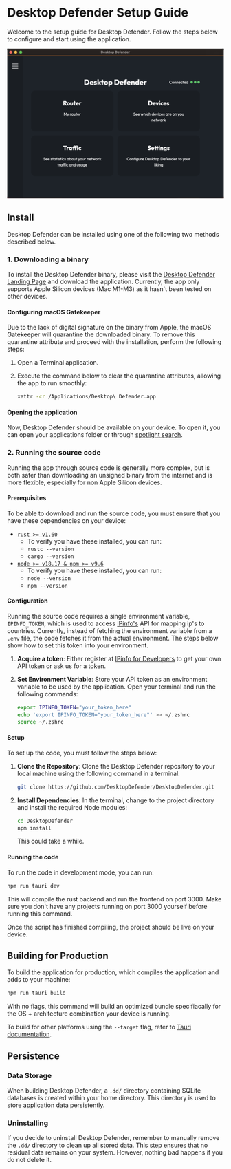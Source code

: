 
# Desktop Defender Setup Guide

Welcome to the setup guide for Desktop Defender. Follow the steps below to configure and start using the application.

![alt text](image.png)


## Install
Desktop Defender can be installed using one of the following two methods described below.

### 1. Downloading a binary

To install the Desktop Defender binary, please visit the [Desktop Defender Landing Page](https://desktopdefender.app) and download the application. Currently, the app only supports Apple Silicon devices (Mac M1-M3) as it hasn't been tested on other devices.

#### Configuring macOS Gatekeeper

Due to the lack of digital signature on the binary from Apple, the macOS Gatekeeper will quarantine the downloaded binary. To remove this quarantine attribute and proceed with the installation, perform the following steps:

1. Open a Terminal application.

2. Execute the command below to clear the quarantine attributes, allowing the app to run smoothly:

   ```bash
   xattr -cr /Applications/Desktop\ Defender.app
   ```

#### Opening the application

Now, Desktop Defender should be available on your device. To open it, you can open your applications folder or through [spotlight search](https://support.apple.com/en-is/guide/mac-help/mchlp1008/mac).

### 2. Running the source code

Running the app through source code is generally more complex, but is both safer than downloading an unsigned binary from the internet and is more flexible, especially for non Apple Silicon devices.

#### Prerequisites

To be able to download and run the source code, you must ensure that you have these dependencies on your device:

* [`rust >= v1.60`](https://www.rust-lang.org/)
    - To verify you have these installed, you can run:
    * `rustc --version`
    * `cargo --version`
* [`node >= v18.17 & npm >= v9.6`](https://nodejs.org/en)
    - To verify you have these installed, you can run:
    * `node --version`
    * `npm --version`

#### Configuration

Running the source code requires a single environment variable, `IPINFO_TOKEN`, which is used to access [IPinfo's](https://ipinfo.io) API for mapping ip's to countries. 
Currently, instead of fetching the environment variable from a `.env` file, the code fetches it from the actual environment. The steps below show how to set this token into your environment.


1. **Acquire a token**:
    Either register at [IPinfo for Developers](https://ipinfo.io/developers) to get your own API token or ask us for a token.

2. **Set Environment Variable**:
   Store your API token as an environment variable to be used by the application. Open your terminal and run the following commands:
   ```bash
   export IPINFO_TOKEN="your_token_here"
   echo 'export IPINFO_TOKEN="your_token_here"' >> ~/.zshrc
   source ~/.zshrc
   ```


#### Setup

To set up the code, you must follow the steps below:

1. **Clone the Repository**:
    Clone the Desktop Defender repository to your local machine using the following command in a terminal:
    ```bash
    git clone https://github.com/DesktopDefender/DesktopDefender.git
    ```

2. **Install Dependencies**:
    In the terminal, change to the project directory and install the required Node modules:
    ```bash
    cd DesktopDefender
    npm install
    ```
    This could take a while.

#### Running the code

To run the code in development mode, you can run:
```bash
npm run tauri dev
```

This will compile the rust backend and run the frontend on port 3000. Make sure you don't have any projects running on port 3000 yourself before running this command.

Once the script has finished compiling, the project should be live on your device.


## Building for Production
To build the application for production, which compiles the application and adds to your machine:

```bash
npm run tauri build
```

With no flags, this command will build an optimized bundle specifiacally for the OS + architecture combination your device is running.

To build for other platforms using the `--target` flag, refer to [Tauri documentation](https://tauri.app/v1/guides/building/).



## Persistence

### Data Storage

When building Desktop Defender, a `.dd/` directory containing SQLite databases is created within your home directory. This directory is used to store application data persistently.

### Uninstalling

If you decide to uninstall Desktop Defender, remember to manually remove the `.dd/` directory to clean up all stored data. This step ensures that no residual data remains on your system. However, nothing bad happens if you do not delete it.


